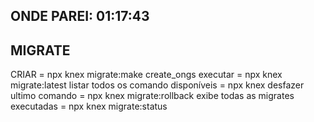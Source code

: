 ## ONDE PAREI: 01:17:43

## MIGRATE 
CRIAR = npx knex migrate:make create_ongs
executar = npx knex migrate:latest
listar todos os comando disponíveis = npx knex
desfazer ultimo comando = npx knex migrate:rollback
exibe todas as migrates executadas = npx knex migrate:status